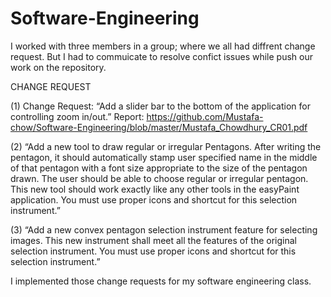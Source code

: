 # Software-Engineering
I worked with three members in a group; where we all had diffrent change request. But I had to commuicate to resolve confict issues while push our work on the repository.

CHANGE REQUEST

(1) Change Request: “Add  a  slider  bar  to  the  bottom  of  the  application  for  controlling  zoom in/out.”
Report: https://github.com/Mustafa-chow/Software-Engineering/blob/master/Mustafa_Chowdhury_CR01.pdf

(2) “Add a new tool to draw regular or irregular Pentagons. After writing the 
pentagon,  it  should  automatically  stamp  user  specified  name  in  the middle  of  that pentagon with a  font size  appropriate to the  size  of  the pentagon drawn. The user should be able to choose regular or irregular pentagon. This new tool should work exactly like any other tools in the easyPaint  application.  You  must  use  proper  icons  and  shortcut  for  this 
selection instrument.”

(3) “Add a new convex pentagon selection instrument feature for selecting images. This new instrument shall meet all the features of the original selection instrument. You must use proper icons and shortcut for this selection instrument.”

I implemented those change requests for my software engineering class.
